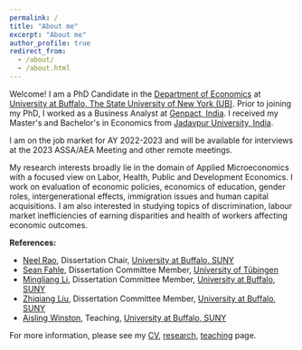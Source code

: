 ```yaml
---
permalink: /
title: "About me"
excerpt: "About me"
author_profile: true
redirect_from: 
  - /about/
  - /about.html
---
```


Welcome! I am a PhD Candidate in the [Department of Economics](https://arts-sciences.buffalo.edu/economics.html) at
[University at Buffalo, The State University of New York (UB)](http://www.buffalo.edu/). Prior to joining my PhD, I worked as a Business Analyst at [Genpact, India](https://www.genpact.com/). I received my Master's and Bachelor's in Economics from [Jadavpur University, India](http://www.jaduniv.edu.in/).

I am on the job market for AY 2022-2023 and will be available for interviews at the 2023 ASSA/AEA Meeting and other remote meetings. 

My research interests broadly lie in the domain of Applied Microeconomics with a focused view on Labor, Health, Public and Development Economics. I work on evaluation of economic policies, economics of education, gender roles, intergenerational effects, immigration issues and human capital acquisitions. I am also interested in studying topics of discrimination, labour market inefficiencies of earning disparities and health of workers affecting economic outcomes. 

**References:**
- [Neel Rao](http://www.acsu.buffalo.edu/~neelrao/), Dissertation Chair, [University at Buffalo, SUNY](http://www.buffalo.edu/) 
- [Sean Fahle](https://sites.google.com/site/seanpfahle/), Dissertation Committee Member, [University of Tübingen](https://uni-tuebingen.de/)
- [Mingliang Li](http://www.acsu.buffalo.edu/~mli3/), Dissertation Committee Member, [University at Buffalo, SUNY](http://www.buffalo.edu/)
- [Zhiqiang Liu](https://arts-sciences.buffalo.edu/economics/faculty/faculty-directory/liu-zhiqiang.html), Dissertation Committee Member, [University at Buffalo, SUNY](http://www.buffalo.edu/)
- [Aisling Winston](https://sites.google.com/view/aisling-winston/home), Teaching, [University at Buffalo, SUNY](http://www.buffalo.edu/)

For more information, please see my [CV](cv), [research](research), [teaching](teaching) page. 

